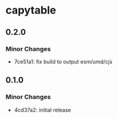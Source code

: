 # capytable

## 0.2.0

### Minor Changes

- 7ce51a1: fix build to output esm/umd/cjs

## 0.1.0

### Minor Changes

- 4cd37a2: initial release
